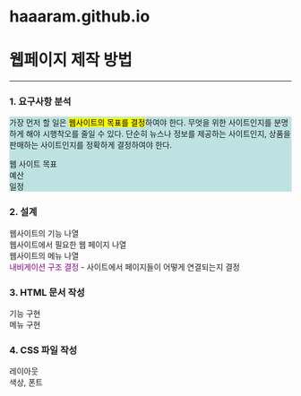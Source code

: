 # haaaram.github.io
<!DOCTYPE html>
<!-- 202001652 김하람 -->
<html>
  <head>
    <title>
      웹페이지 만들기 
    </title>
  </head>
  <body>
    <h1>웹페이지 제작 방법</h1>
    <hr>
    <h3>1. 요구사항 분석</h3>
    <div style="background-color: rgb(190, 226, 226);">
      <p>가장 먼저 할 일은 <mark>웹사이트의 목표를 결정</mark>하여야 한다. 무엇을 위한 사이트인지를 분명하게 해야 시행착오를 줄일 수 있다.
      단순히 뉴스나 정보를 제공하는 사이트인지, 상품을 판매하는 사이트인지를 정확하게 결정하여야 한다.</p>
      웹 사이트 목표<br>
      예산<br>
      일정<br>  
    </div>
    <h3>2. 설계</h3>
    웹사이트의 기능 나열<br>
    웹사이트에서 필요한 웹 페이지 나열<br>
    웹사이트의 메뉴 나열<br>
    <span style="color: purple;">내비게이션 구조 결정</span> - 사이트에서 페이지들이 어떻게 연결되는지 결정<br>
    <h3>3. HTML 문서 작성</h3>
    기능 구현<br>
    메뉴 구현<br>
    <h3>4. CSS 파일 작성</h3>
    레이아웃<br>
    색상, 폰트<br>
  </body>
</html>
